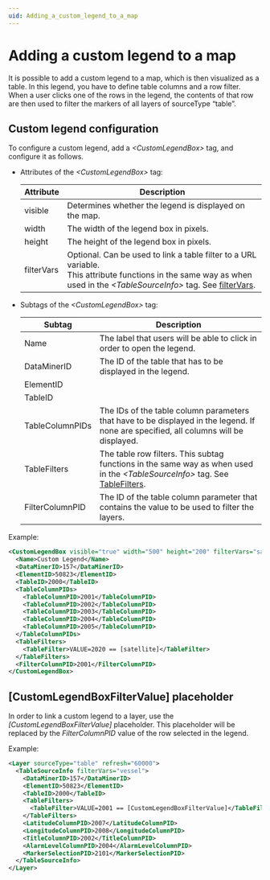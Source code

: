 ```yaml
---
uid: Adding_a_custom_legend_to_a_map
---
```


# Adding a custom legend to a map

It is possible to add a custom legend to a map, which is then visualized as a table. In this legend, you have to define table columns and a row filter. When a user clicks one of the rows in the legend, the contents of that row are then used to filter the markers of all layers of sourceType “table”.

## Custom legend configuration

To configure a custom legend, add a *\<CustomLegendBox>* tag, and configure it as follows.

- Attributes of the *\<CustomLegendBox>* tag:

    | Attribute | Description                                                                                                                                                                                                                            |
    |-------------|----------------------------------------------------------------------------------------------------------------------------------------------------------------------------------------------------------------------------------------|
    | visible     | Determines whether the legend is displayed on the map.                                                                                                                                                                                 |
    | width       | The width of the legend box in pixels.                                                                                                                                                                                                 |
    | height      | The height of the legend box in pixels.                                                                                                                                                                                                |
    | filterVars  | Optional. Can be used to link a table filter to a URL variable.<br> This attribute functions in the same way as when used in the *\<TableSourceInfo>* tag. See [filterVars](xref:TableSourceInfo#filtervars). |

- Subtags of the *\<CustomLegendBox>* tag:

    | Subtag        | Description                                                                                                                                                                                 |
    |-----------------|---------------------------------------------------------------------------------------------------------------------------------------------------------------------------------------------|
    | Name            | The label that users will be able to click in order to open the legend.                                                                                                                     |
    | DataMinerID     | The ID of the table that has to be displayed in the legend.                                                                                                                                 |
    | ElementID       |                                                                                                                                                                                             |
    | TableID         |                                                                                                                                                                                             |
    | TableColumnPIDs | The IDs of the table column parameters that have to be displayed in the legend. If none are specified, all columns will be displayed.                                                       |
    | TableFilters    | The table row filters. This subtag functions in the same way as when used in the *\<TableSourceInfo>* tag. See [TableFilters](xref:TableSourceInfo#tablefilters). |
    | FilterColumnPID | The ID of the table column parameter that contains the value to be used to filter the layers.                                                                                               |

Example:

```xml
<CustomLegendBox visible="true" width="500" height="200" filterVars="satellite">
  <Name>Custom Legend</Name>
  <DataMinerID>157</DataMinerID>
  <ElementID>50823</ElementID>
  <TableID>2000</TableID>
  <TableColumnPIDs>
    <TableColumnPID>2001</TableColumnPID>
    <TableColumnPID>2002</TableColumnPID>
    <TableColumnPID>2003</TableColumnPID>
    <TableColumnPID>2004</TableColumnPID>
    <TableColumnPID>2005</TableColumnPID>
  </TableColumnPIDs>
  <TableFilters>
    <TableFilter>VALUE=2020 == [satellite]</TableFilter>
  </TableFilters>
  <FilterColumnPID>2001</FilterColumnPID>
</CustomLegendBox>
```

## \[CustomLegendBoxFilterValue\] placeholder

In order to link a custom legend to a layer, use the *\[CustomLegendBoxFilterValue\]* placeholder. This placeholder will be replaced by the *FilterColumnPID* value of the row selected in the legend.

Example:

```xml
<Layer sourceType="table" refresh="60000">
  <TableSourceInfo filterVars="vessel">
    <DataMinerID>157</DataMinerID>
    <ElementID>50823</ElementID>
    <TableID>2000</TableID>
    <TableFilters>
      <TableFilter>VALUE=2001 == [CustomLegendBoxFilterValue]</TableFilter>
    </TableFilters>
    <LatitudeColumnPID>2007</LatitudeColumnPID>
    <LongitudeColumnPID>2008</LongitudeColumnPID>
    <TitleColumnPID>2002</TitleColumnPID>
    <AlarmLevelColumnPID>2004</AlarmLevelColumnPID>
    <MarkerSelectionPID>2101</MarkerSelectionPID>
  </TableSourceInfo>
</Layer>
```
